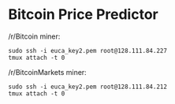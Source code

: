 # Bitcoin Price Predictor


/r/Bitcoin miner:
```
sudo ssh -i euca_key2.pem root@128.111.84.227
tmux attach -t 0
```

/r/BitcoinMarkets miner:
```
sudo ssh -i euca_key2.pem root@128.111.84.212
tmux attach -t 0
```

